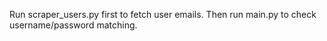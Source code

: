 Run scraper_users.py first to fetch user emails. Then run main.py to check username/password matching.
